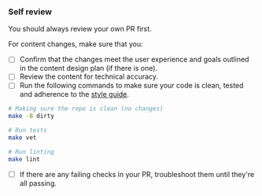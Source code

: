 ### Self review

You should always review your own PR first.

For content changes, make sure that you:
- [ ] Confirm that the changes meet the user experience and goals outlined in the content design plan (if there is one).
- [ ] Review the content for technical accuracy.
- [ ] Run the following commands to make sure your code is clean, tested and adherence to the [style guide](https://github.com/sitehostnz/go-style-guide/blob/master/style.md).
```bash
# Making sure the repo is clean (no changes) 
make -B dirty

# Run tests
make vet

# Run linting
make lint
```
- [ ] If there are any failing checks in your PR, troubleshoot them until they're all passing.